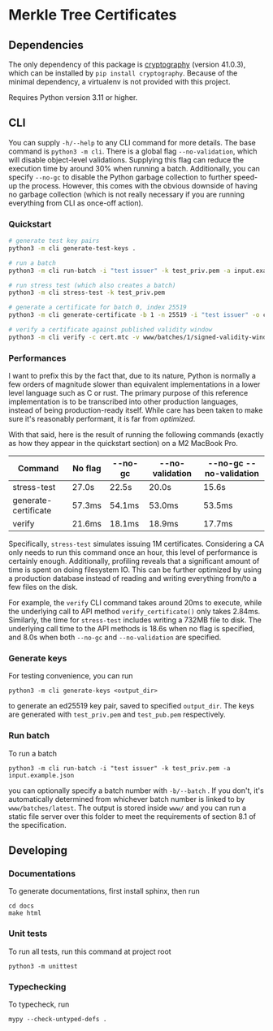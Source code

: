# Merkle Tree Certificates


## Dependencies

The only dependency of this package is [cryptography](https://github.com/pyca/cryptography) (version 41.0.3), 
which can be installed by `pip install cryptography`. Because of the minimal dependency, 
a virtualenv is not provided with this project.

Requires Python version 3.11 or higher. 

## CLI

You can supply `-h/--help` to any CLI command for more details. The base
command is `python3 -m cli`. There is a global flag `--no-validation`, 
which will disable object-level validations. Supplying this flag can reduce the 
execution time by around 30% when running a batch. Additionally, you can specify `--no-gc`
to disable the Python garbage collection to further speed-up the process. However, this 
comes with the obvious downside of having no garbage collection (which is not really necessary if you 
are running everything from CLI as once-off action). 

### Quickstart

```bash
# generate test key pairs
python3 -m cli generate-test-keys .

# run a batch
python3 -m cli run-batch -i "test issuer" -k test_priv.pem -a input.example.json 

# run stress test (which also creates a batch)
python3 -m cli stress-test -k test_priv.pem

# generate a certificate for batch 0, index 25519
python3 -m cli generate-certificate -b 1 -n 25519 -i "test issuer" -o cert.mtc

# verify a certificate against published validity window
python3 -m cli verify -c cert.mtc -v www/batches/1/signed-validity-window -k test_pub.pem -i "test issuer"
```

### Performances

I want to prefix this by the fact that, due to its nature, Python is normally a few orders of magnitude slower than 
equivalent implementations in a lower level language such as C or rust. The primary purpose of this reference implementation
is to be transcribed into other production languages, instead of being production-ready itself. While care has
been taken to make sure it's reasonably performant, it is far from *optimized*.  

With that said, here is the result of running the following commands (exactly as how they appear in the quickstart section)
on a M2 MacBook Pro. 

| Command              | No flag | --no-gc | --no-validation | --no-gc --no-validation |
|----------------------|---------|---------|-----------------|-------------------------|
| stress-test          | 27.0s   | 22.5s   | 20.0s           | 15.6s                   |
| generate-certificate | 57.3ms  | 54.1ms  | 53.0ms          | 53.5ms                  |
| verify               | 21.6ms  | 18.1ms  | 18.9ms          | 17.7ms                  |

Specifically, `stress-test` simulates issuing 1M certificates. Considering a CA only needs to run this command once an hour, 
this level of performance is certainly enough. Additionally, profiling reveals that a significant amount of time is spent on 
doing filesystem IO. This can be further optimized by using a production database instead of reading and writing everything from/to 
a few files on the disk. 

For example, the `verify` CLI command takes around 20ms to execute, while the underlying call to 
API method `verify_certificate()` only takes 2.84ms. Similarly, the time for `stress-test` includes writing a 732MB file
to disk. The underlying call time to the API methods is 18.6s when no flag is specified, and 8.0s when both `--no-gc` and
`--no-validation` are specified. 

### Generate keys

For testing convenience, you can run 

``` 
python3 -m cli generate-keys <output_dir>
```

to generate an ed25519 key pair, saved to specified `output_dir`. 
The keys are generated with `test_priv.pem` and `test_pub.pem` respectively. 

### Run batch

To run a batch
``` 
python3 -m cli run-batch -i "test issuer" -k test_priv.pem -a input.example.json 
```
you can optionally specify a batch number with `-b/--batch` . If you don't, it's automatically determined from 
whichever batch number is linked to by `www/batches/latest`. The output is stored inside `www/` and you can run
a static file server over this folder to meet the requirements of section 8.1 of the specification.

## Developing

### Documentations

To generate documentations, first install sphinx, then run

```
cd docs
make html
```

### Unit tests

To run all tests, run this command at project root
```
python3 -m unittest
```

### Typechecking

To typecheck, run

```
mypy --check-untyped-defs .             
```